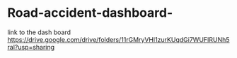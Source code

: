 # Road-accident-dashboard-
link to the dash board 
https://drive.google.com/drive/folders/11rGMryVHl1zurKUqdGi7WUFIRUNh5ral?usp=sharing
